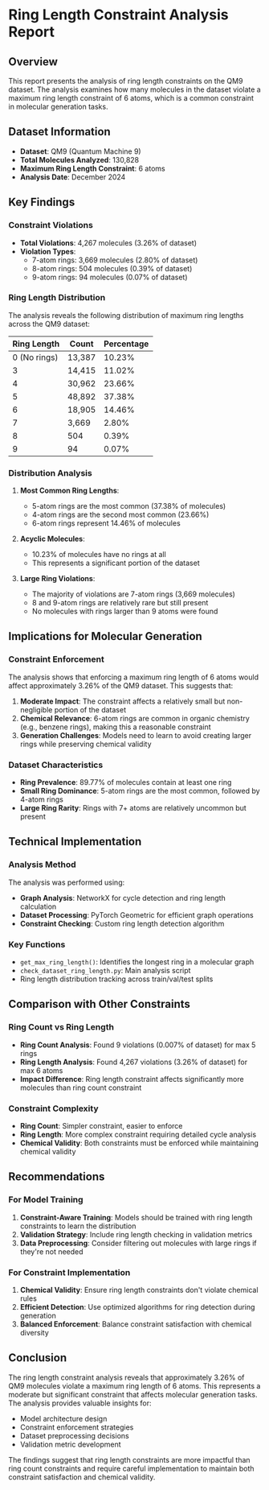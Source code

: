 # Ring Length Constraint Analysis Report

## Overview

This report presents the analysis of ring length constraints on the QM9 dataset. The analysis examines how many molecules in the dataset violate a maximum ring length constraint of 6 atoms, which is a common constraint in molecular generation tasks.

## Dataset Information

- **Dataset**: QM9 (Quantum Machine 9)
- **Total Molecules Analyzed**: 130,828
- **Maximum Ring Length Constraint**: 6 atoms
- **Analysis Date**: December 2024

## Key Findings

### Constraint Violations

- **Total Violations**: 4,267 molecules (3.26% of dataset)
- **Violation Types**:
  - 7-atom rings: 3,669 molecules (2.80% of dataset)
  - 8-atom rings: 504 molecules (0.39% of dataset)
  - 9-atom rings: 94 molecules (0.07% of dataset)

### Ring Length Distribution

The analysis reveals the following distribution of maximum ring lengths across the QM9 dataset:

| Ring Length | Count | Percentage |
|-------------|-------|------------|
| 0 (No rings) | 13,387 | 10.23% |
| 3 | 14,415 | 11.02% |
| 4 | 30,962 | 23.66% |
| 5 | 48,892 | 37.38% |
| 6 | 18,905 | 14.46% |
| 7 | 3,669 | 2.80% |
| 8 | 504 | 0.39% |
| 9 | 94 | 0.07% |

### Distribution Analysis

1. **Most Common Ring Lengths**: 
   - 5-atom rings are the most common (37.38% of molecules)
   - 4-atom rings are the second most common (23.66%)
   - 6-atom rings represent 14.46% of molecules

2. **Acyclic Molecules**: 
   - 10.23% of molecules have no rings at all
   - This represents a significant portion of the dataset

3. **Large Ring Violations**:
   - The majority of violations are 7-atom rings (3,669 molecules)
   - 8 and 9-atom rings are relatively rare but still present
   - No molecules with rings larger than 9 atoms were found

## Implications for Molecular Generation

### Constraint Enforcement

The analysis shows that enforcing a maximum ring length of 6 atoms would affect approximately 3.26% of the QM9 dataset. This suggests that:

1. **Moderate Impact**: The constraint affects a relatively small but non-negligible portion of the dataset
2. **Chemical Relevance**: 6-atom rings are common in organic chemistry (e.g., benzene rings), making this a reasonable constraint
3. **Generation Challenges**: Models need to learn to avoid creating larger rings while preserving chemical validity

### Dataset Characteristics

- **Ring Prevalence**: 89.77% of molecules contain at least one ring
- **Small Ring Dominance**: 5-atom rings are the most common, followed by 4-atom rings
- **Large Ring Rarity**: Rings with 7+ atoms are relatively uncommon but present

## Technical Implementation

### Analysis Method

The analysis was performed using:
- **Graph Analysis**: NetworkX for cycle detection and ring length calculation
- **Dataset Processing**: PyTorch Geometric for efficient graph operations
- **Constraint Checking**: Custom ring length detection algorithm

### Key Functions

- `get_max_ring_length()`: Identifies the longest ring in a molecular graph
- `check_dataset_ring_length.py`: Main analysis script
- Ring length distribution tracking across train/val/test splits

## Comparison with Other Constraints

### Ring Count vs Ring Length

- **Ring Count Analysis**: Found 9 violations (0.007% of dataset) for max 5 rings
- **Ring Length Analysis**: Found 4,267 violations (3.26% of dataset) for max 6 atoms
- **Impact Difference**: Ring length constraint affects significantly more molecules than ring count constraint

### Constraint Complexity

- **Ring Count**: Simpler constraint, easier to enforce
- **Ring Length**: More complex constraint requiring detailed cycle analysis
- **Chemical Validity**: Both constraints must be enforced while maintaining chemical validity

## Recommendations

### For Model Training

1. **Constraint-Aware Training**: Models should be trained with ring length constraints to learn the distribution
2. **Validation Strategy**: Include ring length checking in validation metrics
3. **Data Preprocessing**: Consider filtering out molecules with large rings if they're not needed

### For Constraint Implementation

1. **Chemical Validity**: Ensure ring length constraints don't violate chemical rules
2. **Efficient Detection**: Use optimized algorithms for ring detection during generation
3. **Balanced Enforcement**: Balance constraint satisfaction with chemical diversity

## Conclusion

The ring length constraint analysis reveals that approximately 3.26% of QM9 molecules violate a maximum ring length of 6 atoms. This represents a moderate but significant constraint that affects molecular generation tasks. The analysis provides valuable insights for:

- Model architecture design
- Constraint enforcement strategies
- Dataset preprocessing decisions
- Validation metric development

The findings suggest that ring length constraints are more impactful than ring count constraints and require careful implementation to maintain both constraint satisfaction and chemical validity. 